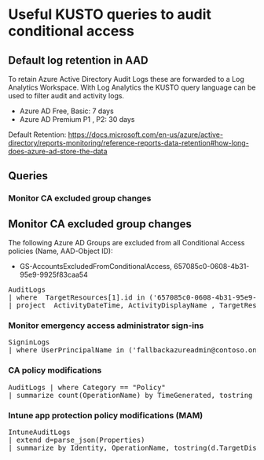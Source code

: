 # Useful KUSTO queries to audit conditional access

## Default log retention in AAD

To retain Azure Active Directory Audit Logs these are forwarded to a Log Analytics Workspace. With Log Analytics the KUSTO query language can be used to filter audit and activity logs.

* Azure AD Free,  Basic: 7 days
* Azure AD Premium P1 , P2: 30 days

Default Retention: https://docs.microsoft.com/en-us/azure/active-directory/reports-monitoring/reference-reports-data-retention#how-long-does-azure-ad-store-the-data

## Queries

### Monitor CA excluded group changes </font>

## Monitor CA excluded group changes

The following Azure AD Groups are excluded from all Conditional Access policies (Name, AAD-Object ID):

* GS-AccountsExcludedFromConditionalAccess, 657085c0-0608-4b31-95e9-9925f83caa54

<pre>
AuditLogs
| where  TargetResources[1].id in ('657085c0-0608-4b31-95e9-9925f83caa54') and ActivityDisplayName == "Add member to group"
| project  ActivityDateTime, ActivityDisplayName , TargetResources[0].userPrincipalName, InitiatedBy.user.userPrincipalName</pre>

### Monitor emergency access administrator sign-ins

<pre>
SigninLogs
| where UserPrincipalName in ('fallbackazureadmin@contoso.onmicrosoft.com', 'azureadmin@contoso.onmicrosoft.com')</pre>

### CA policy modifications

<pre>
AuditLogs | where Category == "Policy"
| summarize count(OperationName) by TimeGenerated, tostring (InitiatedBy.user.userPrincipalName), ActivityDisplayName, tostring(TargetResources[0].displayName)</pre>

### Intune app protection policy modifications (MAM)</font>

<pre>
IntuneAuditLogs
| extend d=parse_json(Properties)
| summarize by Identity, OperationName, tostring(d.TargetDisplayNames)
</pre>
